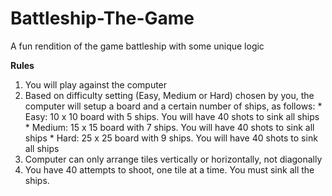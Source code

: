 # Battleship-The-Game
A fun rendition of the game battleship with some unique logic

**Rules**

1. You will play against the computer
2. Based on difficulty setting (Easy, Medium or Hard) chosen by you, the computer will setup a board and a certain number of ships, as follows:
        * Easy: 10 x 10 board with 5 ships. You will have 40 shots to sink all ships
        * Medium: 15 x 15 board with 7 ships. You will have 40 shots to sink all ships
        * Hard: 25 x 25 board with 9 ships. You will have 40 shots to sink all ships
3. Computer can only arrange tiles vertically or horizontally, not diagonally
4. You have 40 attempts to shoot, one tile at a time. You must sink all the ships.
